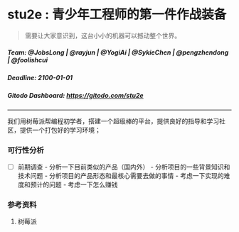 # stu2e : 青少年工程师的第一件作战装备

> 需要让大家意识到，这台小小的机器可以撼动整个世界。

##### Team: @JobsLong | @rayjun | @YogiAi | @SykieChen | @pengzhendong | @foolishcui
##### Deadline: 2100-01-01
##### Gitodo Dashboard: https://gitodo.com/stu2e

***
我们用树莓派帮编程初学者，搭建一个超级棒的平台，提供良好的指导和学习社区，提供一个打包好的学习环境；
### 可行性分析
  * [ ]  前期调查
    - 分析一下目前类似的产品（国内外）
    - 分析项目的一些背景知识和技术问题
    - 分析项目的产品形态和最核心需要去做的事情
    - 考虑一下实现的难度和预计的问题
    - 考虑一下怎么赚钱

### 参考资料

1. 树莓派

